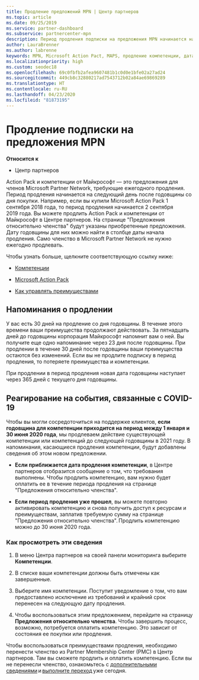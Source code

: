 ```yaml
---
title: Продление предложений MPN | Центр партнеров
ms.topic: article
ms.date: 09/25/2019
ms.service: partner-dashboard
ms.subservice: partnercenter-mpn
description: Период продления подписки на предложения MPN начинается на следующий день после годовщины со дня покупки.
author: LauraBrenner
ms.author: labrenne
keywords: MPN, Microsoft Action Pact, MAPS, продление компетенции, дата продления
ms.localizationpriority: high
ms.custom: seodec18
ms.openlocfilehash: 69c0fbfb2afea9607481b1c0d0e1bfe02a27ad24
ms.sourcegitcommit: 449cb8c32880217ad7543712b02a84ae69869289
ms.translationtype: HT
ms.contentlocale: ru-RU
ms.lasthandoff: 04/23/2020
ms.locfileid: "81873195"
---
```

# <a name="renew-your-mpn-offers"></a>Продление подписки на предложения MPN

**Относится к**

- Центр партнеров

Action Pack и компетенции от Майкрософт — это предложения для членов Microsoft Partner Network, требующие ежегодного продления. Период продления начинается на следующий день после годовщины со дня покупки. Например, если вы купили Microsoft Action Pack 1 сентября 2018 года, то период продления начинается 2 сентября 2019 года. Вы можете продлить Action Pack и компетенции от Майкрософт в Центре партнеров. На странице "Предложения относительно членства" будут указаны приобретенные предложения. Дату годовщины для них можно найти в столбце даты начала продления. Само членство в Microsoft Partner Network не нужно ежегодно продлевать. 

Чтобы узнать больше, щелкните соответствующую ссылку ниже: 

-    [Компетенции](learn-about-competencies.md)
    
-    [Microsoft Action Pack](mpn-get-action-pack.md)

-    [Как управлять преимуществами](manage-your-partner-network-benefits.md)

## <a name="renewal-reminders"></a>Напоминания о продлении 

У вас есть 30 дней на продление со дня годовщины. В течение этого времени ваши преимущества продолжают действовать. За пятнадцать дней до годовщины корпорация Майкрософт напомнит вам о ней. Вы получите еще одно напоминание через 23 дня после годовщины. При продлении в течение 30 дней после годовщины ваши преимущества остаются без изменений. Если вы не продлите подписку в период продления, то потеряете преимущества и компетенции. 

При продлении в период продления новая дата годовщины наступает через 365 дней с текущего дня годовщины. 

## <a name="responding-to-covid-19"></a>Реагирование на события, связанные с COVID-19 

Чтобы вы могли сосредоточиться на поддержке клиентов, **если годовщина для компетенции приходится на период между 1 января и 30 июня 2020 года**, мы продлеваем действие существующей компетенции или компетенций до следующей годовщины в 2021 году. В напоминания, касающиеся продления компетенции, будут добавлены сведения об этом новом предложении. 

-    **Если приближается дата продления компетенции**, в Центре партнеров отобразится сообщение о том, что требования выполнены. Чтобы продлить компетенцию, вам нужно будет оплатить ее в течение периода продления на странице "Предложения относительно членства". 

-    **Если период продления уже прошел**, вы можете повторно активировать компетенцию и снова получить доступ к ресурсам и преимуществам, заплатив требуемую сумму на странице "Предложения относительно членства". Продлить компетенцию можно до 30 июня 2020 года.   

### <a name="how-to-view-this-information"></a>Как просмотреть эти сведения

1.    В меню Центра партнеров на своей панели мониторинга выберите **Компетенции**.  

2.    В списке ваши компетенции должны быть отмечены как завершенные.  

3.    Выберите имя компетенции. Поступит уведомление о том, что вам предоставлено исключение из требований и крайний срок перенесен на следующую дату продления.   

4.    Чтобы воспользоваться этим предложением, перейдите на страницу **Предложения относительно членства**. Чтобы завершить процесс, возможно, потребуется оплатить компетенцию. Это зависит от состояния ее покупки или продления. 

Чтобы воспользоваться преимуществами продления, необходимо перенести членство из Partner Membership Center (PMC) в Центр партнеров. Там вы сможете продлить и оплатить компетенцию. Если вы не перенесли членство, ознакомьтесь с [дополнительными сведениями](prepare-pmc-pc-migration.md) и [выполните переход](https://partners.microsoft.com/partnerprogram/Welcome.aspx) уже сегодня.  
